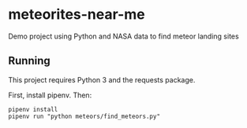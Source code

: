 # meteorites-near-me
Demo project using Python and NASA data to find meteor landing sites 


## Running

This project requires Python 3 and the requests package. 

First, install pipenv. Then:

```
pipenv install 
pipenv run "python meteors/find_meteors.py"
```

